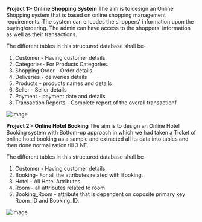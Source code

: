 **Project 1:- Online Shopping System**
The aim is to design an Online Shopping system that is based on online shopping management requirements. The system can encodes the shoppers’ information upon the buying/ordering. The admin can have access to the shoppers’ information as well as their transactions.

The different tables in this structured database shall be-
1. Customer - Having customer details.
2. Categories- For Products Categories.
3. Shopping Order - Order details.
4. Deliveries - deliveries details
5. Products - products names and details
6. Seller - Seller details
7. Payment - payment date and details
8. Transaction Reports - Complete report of the overall transactionf

![image](https://user-images.githubusercontent.com/93215292/157719774-9aed49fe-3413-4fe3-b3f0-cd24c31a57a6.png)



**Project 2:- Online Hotel Booking**
The aim is to design an Online Hotel Booking system with Bottom-up approach in which we had taken a Ticket of online hotel booking as a sample and extracted all its data into tables and then done normalization till 3 NF. 

The different tables in this structured database shall be-
1. Customer - Having customer details.
2. Booking- For all the attributes related with Booking.
3. Hotel - All Hotel Attributes.
4. Room - all attributes related to room
5. Booking_Room - attribute that is dependent on coposite primary key Room_ID and Booking_ID.

![image](https://user-images.githubusercontent.com/93215292/157720214-3bb8938a-de67-4d27-916d-944b942b4920.png)

